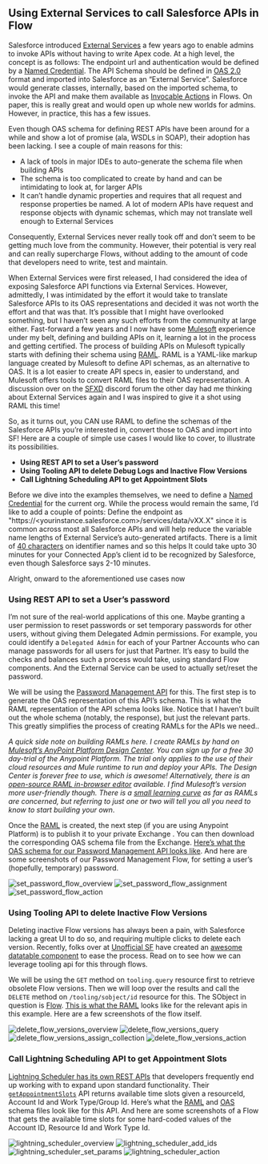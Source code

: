 ## Using External Services to call Salesforce APIs in Flow

Salesforce introduced <a href="https://trailhead.salesforce.com/en/content/learn/modules/external-services/get-started-with-external-services" target="_blank">External Services</a> a few years ago to enable admins to invoke APIs without having to write Apex code. At a high level, the concept is as follows: The endpoint url and authentication would be defined by a <a href="https://help.salesforce.com/articleView?id=named_credentials_about.htm" target="_blank">Named Credential</a>. The API Schema should be defined in <a href="https://swagger.io/specification/v2/">OAS 2.0</a> format and imported into Salesforce as an “External Service”. Salesforce would generate classes, internally, based on the imported schema, to invoke the API and make them available as <a href="https://developer.salesforce.com/docs/atlas.en-us.api_rest.meta/api_rest/resources_actions_invocable.htm" target="_blank">Invocable Actions</a> in Flows. On paper, this is really great and would open up whole new worlds for admins. However, in practice, this has a few issues. 

Even though OAS schema for defining REST APIs have been around for a while and show a lot of promise (ala, WSDLs in SOAP), their adoption has been lacking. I see a couple of main reasons for this:
* A lack of tools in major IDEs to auto-generate the schema file when building APIs 
* The schema is too complicated to create by hand and can be intimidating to look at, for larger APIs
* It can’t handle dynamic properties and requires that all request and response properties be named. A lot of modern APIs have request and response objects with dynamic schemas, which may not translate well enough to External Services

Consequently, External Services never really took off and don’t seem to be getting much love from the community. However, their potential is very real and can really supercharge Flows, without adding to the amount of code that developers need to write, test and maintain.

When External Services were first released, I had considered the idea of exposing Salesforce API functions via External Services. However, admittedly, I was intimidated by the effort it would take to translate Salesforce APIs to its OAS representations and decided it was not worth the effort and that was that. It’s possible that I might have overlooked something, but I haven’t seen any such efforts from the community at large either. Fast-forward a few years and I now have some <a href="https://www.mulesoft.com/" target="_blank">Mulesoft</a> experience under my belt, defining and building APIs on it, learning a lot in the process and getting certified. The process of building APIs on Mulesoft typically starts with defining their schema using <a href="https://raml.org/" target="_blank">RAML</a>. RAML is a YAML-like markup language created by Mulesoft to define API schemas, as an alternative to OAS. It is a lot easier to create API specs in, easier to understand, and Mulesoft offers tools to convert RAML files to their OAS representation. A discussion over on the <a href="https://sfxd.github.io/" target="_blank">SFXD</a> discord forum the other day had me thinking about External Services again and I was inspired to give it a shot using RAML this time!

So, as it turns out, you CAN use RAML to define the schemas of the Salesforce APIs you’re interested in, convert those to OAS and import into SF! Here are a couple of simple use cases I would like to cover, to illustrate its possibilities.

* **Using REST API to set a User’s password**
* **Using Tooling API to delete Debug Logs and Inactive Flow Versions**
* **Call Lightning Scheduling API to get Appointment Slots**

Before we dive into the examples themselves, we need to define a <a href="https://www.jitendrazaa.com/blog/salesforce/salesforce-to-salesforce-integration-using-named-credentials-in-just-5-lines-of-code/" target="_blank">Named Credential</a> for the current org. While the process would remain the same, I’d like to add a couple of points:
Define the endpoint as "https://<yourinstance.salesforce.com>/services/data/vXX.X" since it is common across most all Salesforce APIs and will help reduce the variable name lengths of External Service’s auto-generated artifacts. There is a limit of <a href="https://help.salesforce.com/articleView?id=enhanced_external_services_considerations.htm&type=5" target="_blank">40 characters</a> on identifier names and so this helps
It could take upto 30 minutes for your Connected App’s client id to be recognized by Salesforce, even though Salesforce says 2-10 minutes.

Alright, onward to the aforementioned use cases now

### Using REST API to set a User’s password

I’m not sure of the real-world applications of this one. Maybe granting a user permission to reset passwords or set temporary passwords for other users, without giving them Delegated Admin permissions. For example, you could identify a `Delegated Admin` for each of your Partner Accounts who can manage passwords for all users for just that Partner. It’s easy to build the checks and balances such a process would take, using standard Flow components. And the External Service can be used to actually set/reset the password.

We will be using the <a href="https://developer.salesforce.com/docs/atlas.en-us.api_rest.meta/api_rest/dome_sobject_user_password.htm" target="_blank">Password Management API</a> for this. The first step is to generate the OAS representation of this API’s schema. This is what the RAML representation of the API schema looks like. Notice that I haven’t built out the whole schema (notably, the response), but just the relevant parts. This greatly simplifies the process of creating RAMLs for the APIs we need..

*A quick side note on building RAMLs here. I create RAMLs by hand on <a href="https://www.mulesoft.com/platform/anypoint-design-center" target="_blank">Mulesoft’s AnyPoint Platform Design Center</a>. You can sign up for a free 30 day-trial of the Anypoint Platform. The trial only applies to the use of their cloud resources and Mule runtime to run and deploy your APIs. The Design Center is forever free to use, which is awesome! Alternatively, there is an <a href="http://mulesoft.github.io/api-designer/" target="_blank">open-source RAML in-browser editor</a> available. I find Mulesoft’s version more user-friendly though. There is a <a href="https://raml.org/developers/raml-100-tutorial" target="_blank">small learning curve</a> as far as RAMLs are concerned, but referring to just one or two will tell you all you need to know to start building your own*. 

Once the [RAML](./assets/artifacts/password-api-raml.yml) is created, the next step (if you are using Anypoint Platform) is to publish it to your private Exchange . You can then download the corresponding OAS schema file from the Exchange. [Here’s what the OAS schema for our Password Management API looks like](./assets/artifacts/password-api-oas.json). And here are some screenshots of our Password Management Flow, for setting a user’s (hopefully, temporary) password.

![set_password_flow_overview](./assets/images/change_pass_overview.png)
![set_password_flow_assignment](./assets/images/change_pass_set_pass.png)
![set_password_flow_action](./assets/images/change_pass_call_action.png)

### Using Tooling API to delete Inactive Flow Versions

Deleting inactive Flow versions has always been a pain, with Salesforce lacking a great UI to do so, and requiring multiple clicks to delete each version. Recently, folks over at <a href="https://unofficialsf.com" target="_blank">Unofficial SF</a> have created an <a href="https://unofficialsf.com/flow-and-process-builder-list-view-with-batch-delete/" target="_blank">awesome datatable component</a> to ease the process. Read on to see how we can leverage tooling api for this through flows. 

We will be using the `GET` method on `tooling.query` resource first to retrieve obsolete Flow versions. Then we will loop over the results and call the `DELETE` method on `/tooling/sobject/id` resource for this. The SObject in question is <a href="https://developer.salesforce.com/docs/atlas.en-us.api_tooling.meta/api_tooling/tooling_api_objects_flow.htm" target="_blank">Flow</a>. [This is what the RAML](./assets/artifacts/sf-tooling-api-raml.yml) looks like for the relevant apis in this example. Here are a few screenshots of the flow itself.

![delete_flow_versions_overview](./assets/images/delete_flows_overview.png)
![delete_flow_versions_query](./assets/images/delete_flows_query.png)
![delete_flow_versions_assign_collection](./assets/images/delete_flows_assign_collection.png)
![delete_flow_versions_action](./assets/images/delete_flows_action.png)


### Call Lightning Scheduling API to get Appointment Slots

<a href="https://developer.salesforce.com/docs/atlas.en-us.api_rest.meta/api_rest/resources_ls_intro.htm" target="_blank">Lightning Scheduler has its own REST APIs</a> that developers frequently end up working with to expand upon standard functionality. Their <a href="https://developer.salesforce.com/docs/atlas.en-us.api_rest.meta/api_rest/requests_ls_getappointmentslots.htm" target="_blank">`getAppointmentSlots`</a> API returns available time slots given  a resourceId, Account Id and Work Type/Group Id. Here’s what the [RAML](./assets/artifacts/scheduling-api-raml.yml) and [OAS](./assets/artifacts/scheduling-api-oas.json) schema files look like for this API. And here are some screenshots of a Flow that gets the available time slots for some hard-coded values of the Account ID, Resource Id and Work Type Id.

![lightning_scheduler_overview](./assets/images/scheduling_overview.png)
![lightning_scheduler_add_ids](./assets/images/scheduling_add_ids.png)
![lightning_scheduler_set_params](./assets/images/scheduling_setparams.png)
![lightning_scheduler_action](./assets/images/scheduling_action.png)
